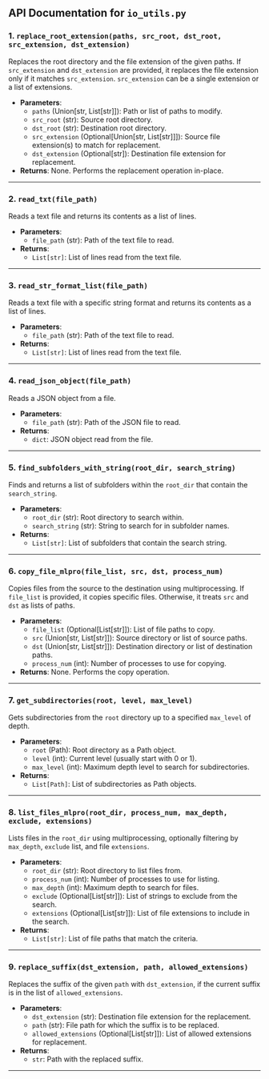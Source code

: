 ## API Documentation for `io_utils.py`

### 1. `replace_root_extension(paths, src_root, dst_root, src_extension, dst_extension)`
Replaces the root directory and the file extension of the given paths. If `src_extension` and `dst_extension` are provided, it replaces the file extension only if it matches `src_extension`. `src_extension` can be a single extension or a list of extensions.

- **Parameters**:
  - `paths` (Union[str, List[str]]): Path or list of paths to modify.
  - `src_root` (str): Source root directory.
  - `dst_root` (str): Destination root directory.
  - `src_extension` (Optional[Union[str, List[str]]]): Source file extension(s) to match for replacement.
  - `dst_extension` (Optional[str]): Destination file extension for replacement.
- **Returns**: None. Performs the replacement operation in-place.

---

### 2. `read_txt(file_path)`
Reads a text file and returns its contents as a list of lines.

- **Parameters**:
  - `file_path` (str): Path of the text file to read.
- **Returns**:
  - `List[str]`: List of lines read from the text file.

---

### 3. `read_str_format_list(file_path)`
Reads a text file with a specific string format and returns its contents as a list of lines.

- **Parameters**:
  - `file_path` (str): Path of the text file to read.
- **Returns**:
  - `List[str]`: List of lines read from the text file.

---

### 4. `read_json_object(file_path)`
Reads a JSON object from a file.

- **Parameters**:
  - `file_path` (str): Path of the JSON file to read.
- **Returns**:
  - `dict`: JSON object read from the file.

---

### 5. `find_subfolders_with_string(root_dir, search_string)`
Finds and returns a list of subfolders within the `root_dir` that contain the `search_string`.

- **Parameters**:
  - `root_dir` (str): Root directory to search within.
  - `search_string` (str): String to search for in subfolder names.
- **Returns**:
  - `List[str]`: List of subfolders that contain the search string.

---

### 6. `copy_file_mlpro(file_list, src, dst, process_num)`
Copies files from the source to the destination using multiprocessing. If `file_list` is provided, it copies specific files. Otherwise, it treats `src` and `dst` as lists of paths.

- **Parameters**:
  - `file_list` (Optional[List[str]]): List of file paths to copy.
  - `src` (Union[str, List[str]]): Source directory or list of source paths.
  - `dst` (Union[str, List[str]]): Destination directory or list of destination paths.
  - `process_num` (int): Number of processes to use for copying.
- **Returns**: None. Performs the copy operation.

---

### 7. `get_subdirectories(root, level, max_level)`
Gets subdirectories from the `root` directory up to a specified `max_level` of depth.

- **Parameters**:
  - `root` (Path): Root directory as a Path object.
  - `level` (int): Current level (usually start with 0 or 1).
  - `max_level` (int): Maximum depth level to search for subdirectories.
- **Returns**:
  - `List[Path]`: List of subdirectories as Path objects.

---

### 8. `list_files_mlpro(root_dir, process_num, max_depth, exclude, extensions)`
Lists files in the `root_dir` using multiprocessing, optionally filtering by `max_depth`, `exclude` list, and file `extensions`.

- **Parameters**:
  - `root_dir` (str): Root directory to list files from.
  - `process_num` (int): Number of processes to use for listing.
  - `max_depth` (int): Maximum depth to search for files.
  - `exclude` (Optional[List[str]]): List of strings to exclude from the search.
  - `extensions` (Optional[List[str]]): List of file extensions to include in the search.
- **Returns**:
  - `List[str]`: List of file paths that match the criteria.

---

### 9. `replace_suffix(dst_extension, path, allowed_extensions)`
Replaces the suffix of the given `path` with `dst_extension`, if the current suffix is in the list of `allowed_extensions`.

- **Parameters**:
  - `dst_extension` (str): Destination file extension for the replacement.
  - `path` (str): File path for which the suffix is to be replaced.
  - `allowed_extensions` (Optional[List[str]]): List of allowed extensions for replacement.
- **Returns**:
  - `str`: Path with the replaced suffix.

---

